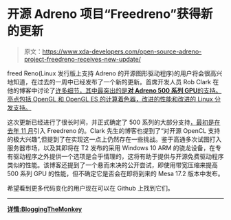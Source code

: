 # 开源 Adreno 项目“Freedreno”获得新的更新

> 原文：<https://www.xda-developers.com/open-source-adreno-project-freedreno-receives-new-update/>

freed Reno(Linux 发行版上支持 Adreno 的开源图形驱动程序)的用户将会很高兴地知道，在过去的一周中已经发布了一个新的更新。首席开发人员 Rob Clark 在他的博客中讨论了[许多细节，其中最突出的是**对 Adreno 500 系列 GPU**的支持。亮点包括 OpenGL 和 OpenGL ES 的计算着色器，改进的性能和改进的 Linux 分发支持。](http://bloggingthemonkey.blogspot.jp/2017/06/long-overdue-update.html)

这次更新已经进行了很长时间，并正式确定了 500 系列的大部分支持[，最初是在去年 11 月](https://www.phoronix.com/scan.php?page=news_item&px=Freedreno-A5xx-Bringup)引入 Freedreno 的。Clark 先生的博客也提到了“对开源 OpenCL 支持的极大兴趣”,但提到了在实现这一点上仍然存在一些挑战。鉴于高通多次试图打入服务器市场，以及其即将在 T2 发布的采用 Windows 10 ARM 的骁龙设备，在专有驱动程序之外提供一个选项是合乎情理的，这将有助于提供与开源免费驱动程序类似的性能。该博客还提到了一个悬而未决的公开尝试，即使用带宽压缩来提高 500 系列 GPU 的性能，但不确定它是否会在即将到来的 Mesa 17.2 版本中发布。

希望看到更多代码变化的用户现在可以在 Github 上找到它们。

* * *

[**详情:BloggingTheMonkey**](http://bloggingthemonkey.blogspot.it/2017/06/long-overdue-update.html)